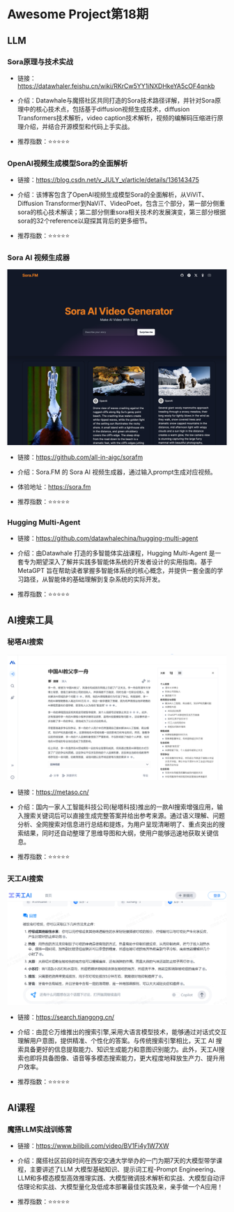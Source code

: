# Awesome Project第18期

## LLM

### Sora原理与技术实战

- 链接：https://datawhaler.feishu.cn/wiki/RKrCw5YY1iNXDHkeYA5cOF4qnkb
  
- 介绍：Datawhale与魔搭社区共同打造的​​Sora技术路径详解，并针对Sora原理中的核心技术点，包括基于diffusion视频生成技术，diffusion Transformers技术解析，video caption技术解析，视频的编解码压缩进行原理介绍，并结合开源模型和代码上手实战。

- 推荐指数：⭐️⭐️⭐️⭐️⭐️


### OpenAI视频生成模型Sora的全面解析

- 链接：https://blog.csdn.net/v_JULY_v/article/details/136143475
  
- 介绍：​该博客包含了​OpenAI视频生成模型Sora的全面解析，从ViViT、Diffusion Transformer到NaViT、VideoPoet，包含三个部分，第一部分侧重sora的核心技术解读；第二部分侧重sora相关技术的发展演变，第三部分根据sora的32个reference以窥探其背后的更多细节。

- 推荐指数：⭐️⭐️⭐️⭐️⭐️



###  Sora AI 视频生成器

![](images/20240219-20240225/sorafm.png)

- 链接：https://github.com/all-in-aigc/sorafm
  
- 介绍：​​Sora.FM 的 Sora AI 视频生成器，通过输入prompt生成对应视频。

- 体验地址：https://sora.fm

- 推荐指数：⭐️⭐️⭐️⭐️⭐️


### ​​Hugging Multi-Agent

- 链接：https://github.com/datawhalechina/hugging-multi-agent
  
- 介绍：​由Datawhale 打造的多智能体实战课程，​Hugging Multi-Agent 是一套专为期望深入了解并实践多智能体系统的开发者设计的实用指南。基于 MetaGPT 旨在帮助读者掌握多智能体系统的核心概念，并提供一套全面的学习路径，从智能体的基础理解到复杂系统的实际开发。

- 推荐指数：⭐️⭐️⭐️⭐️⭐️

## AI搜索工具

### 秘塔AI搜索

![](images/20240219-20240225/metaso.png)

- 链接：https://metaso.cn/
  
- 介绍：​国内一家人工智能科技公司(秘塔科技)推出的​一款AI搜索增强应用，输入搜索关键词后可以直接生成完整答案并给出参考来源。通过语义理解、问题分析、全网搜索对信息进行总结和提炼，为用户呈现清晰明了、重点突出的搜索结果，同时还自动整理了思维导图和大纲，使用户能够迅速地获取关键信息。

- 推荐指数：⭐️⭐️⭐️⭐️⭐️

### 天工AI搜索

![alt text](images/20240219-20240225/tiangong.png)

- 链接：https://search.tiangong.cn/
  
- 介绍：​由昆仑万维推出的​搜索引擎,采用大语言模型技术，能够通过对话式交互理解用户意图，提供精准、个性化的答案。与传统搜索引擎相比，天工 AI 搜索具备更好的信息提取能力、知识生成能力和意图识别能力。此外，天工AI搜索也即将具备图像、语音等多模态搜索能力，更大程度地释放生产力、提升用户效率。

- 推荐指数：⭐️⭐️⭐️⭐️⭐️


## AI课程

### 魔搭LLM实战训练营

- 链接：https://www.bilibili.com/video/BV1Fi4y1W7XW
  
- 介绍：​​ 魔搭社区前段时间在西安交通大学举办的一门为期7天的大模型带学课程，主要讲述了LLM 大模型基础知识、提示词工程-Prompt Engineering、LLM和多模态模型高效推理实践、大模型微调技术解析和实战、大模型自动评估理论和实战、大模型量化及低成本部署最佳实践及来，亲手做一个A应用！

- 推荐指数：⭐️⭐️⭐️⭐️⭐️